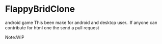 # FlappyBridClone
android game
This been make for android and desktop user..
If anyone can contribute for  html one the send a pull request 

Note:WIP
